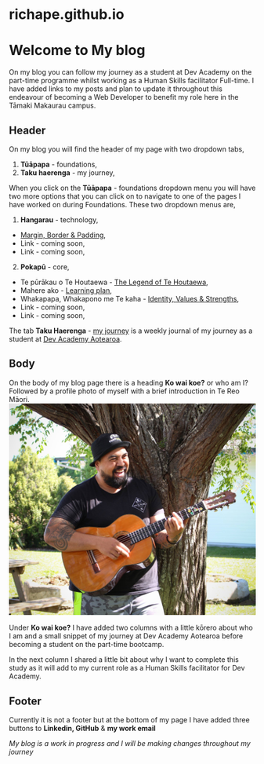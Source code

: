 # richape.github.io
# Welcome to My blog


On my blog you can follow my journey as a student at Dev Academy on the part-time programme whilst working as a Human Skills facilitator Full-time.
I have added links to my posts and plan to update it throughout this endeavour of becoming a Web Developer to benefit my role here in the Tāmaki Makaurau campus.
## **Header**


On my blog you will find the header of my page with two dropdown tabs,
1. __Tūāpapa__ - foundations,
2. __Taku haerenga__ - my journey,

When you click on the __Tūāpapa__ - foundations dropdown menu you will have two more options that you can click on to navigate to one of the pages I have worked on during Foundations. These two dropdown menus are,
1. __Hangarau__ - technology,
  - [Margin, Border & Padding](https://richape.github.io/Blog/html-css.html),
  - Link - coming soon,
  - Link - coming soon,
2. __Pokapū__ - core,
  - Te pūrākau o Te Houtaewa - [The Legend of Te Houtaewa](https://richape.github.io/Blog/te-houtaewa-template.html),
  - Mahere ako - [Learning plan](https://richape.github.io/Blog/learning-plan.html),
  - Whakapapa, Whakapono me Te kaha - [Identity, Values & Strengths](https://richape.github.io/Blog/identity-values.html),
  - Link - coming soon,
  - Link - coming soon,

The tab **Taku Haerenga** - [my journey](https://richape.github.io/Blog/my-journey-Sprint-1.html) is a weekly journal of my
journey as a student at [Dev Academy Aotearoa](https://devacademy.co.nz/). 

## **Body**


On the body of my blog page there is a heading __Ko wai koe?__ or who am I?
Followed by a profile photo of myself with a brief introduction in Te Reo Māori. ![a photo of myself](./Photos/profile%20button.JPG)

Under __Ko wai koe?__ I have added two columns with a little kōrero about
who I am and a small snippet of my journey at Dev Academy Aotearoa before becoming
a student on the part-time bootcamp. 

In the next column I shared a little bit about why I want to complete
this study as it will add to my current role as a Human Skills facilitator 
for Dev Academy.

## **Footer**

Currently it is not a footer but at the bottom of my page I have added
three buttons to __Linkedin, GitHub__ & __my work email__

*My blog is a work in progress and I will be making changes throughout my
journey*